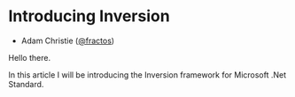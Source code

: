 # Introducing Inversion

- Adam Christie ([@fractos](https://github.com/fractos))

Hello there.

In this article I will be introducing the Inversion framework for Microsoft .Net Standard.

